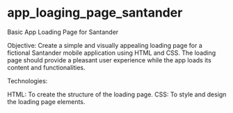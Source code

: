# app_loaging_page_santander
Basic App Loading Page for Santander 

Objective:
Create a simple and visually appealing loading page for a fictional Santander mobile application using HTML and CSS. The loading page should provide a pleasant user experience while the app loads its content and functionalities.

Technologies:

HTML: To create the structure of the loading page.
CSS: To style and design the loading page elements.
